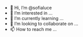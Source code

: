 - 👋 Hi, I’m @sofialuce
- 👀 I’m interested in ...
- 🌱 I’m currently learning ...
- 💞️ I’m looking to collaborate on ...
- 📫 How to reach me ...

<!---
sofialuce/sofialuce is a ✨ special ✨ repository because its `README.md` (this file) appears on your GitHub profile.
You can click the Preview link to take a look at your changes.
--->
